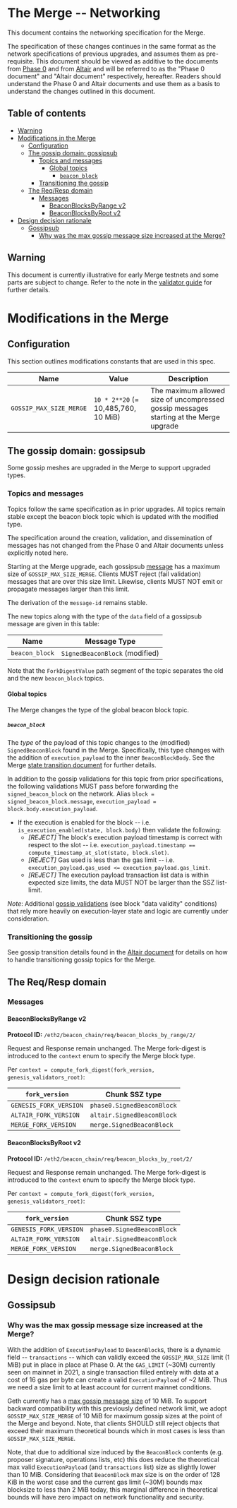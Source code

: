 # The Merge -- Networking

This document contains the networking specification for the Merge.

The specification of these changes continues in the same format as the network specifications of previous upgrades, and assumes them as pre-requisite. This document should be viewed as additive to the documents from [Phase 0](../phase0/p2p-interface.md) and from [Altair](../altair/p2p-interface.md)
and will be referred to as the "Phase 0 document" and "Altair document" respectively, hereafter.
Readers should understand the Phase 0 and Altair documents and use them as a basis to understand the changes outlined in this document.

## Table of contents

<!-- TOC -->
<!-- START doctoc generated TOC please keep comment here to allow auto update -->
<!-- DON'T EDIT THIS SECTION, INSTEAD RE-RUN doctoc TO UPDATE -->

  - [Warning](#warning)
- [Modifications in the Merge](#modifications-in-the-merge)
  - [Configuration](#configuration)
  - [The gossip domain: gossipsub](#the-gossip-domain-gossipsub)
    - [Topics and messages](#topics-and-messages)
      - [Global topics](#global-topics)
        - [`beacon_block`](#beacon_block)
    - [Transitioning the gossip](#transitioning-the-gossip)
  - [The Req/Resp domain](#the-reqresp-domain)
    - [Messages](#messages)
      - [BeaconBlocksByRange v2](#beaconblocksbyrange-v2)
      - [BeaconBlocksByRoot v2](#beaconblocksbyroot-v2)
- [Design decision rationale](#design-decision-rationale)
  - [Gossipsub](#gossipsub)
    - [Why was the max gossip message size increased at the Merge?](#why-was-the-max-gossip-message-size-increased-at-the-merge)

<!-- END doctoc generated TOC please keep comment here to allow auto update -->
<!-- /TOC -->

## Warning

This document is currently illustrative for early Merge testnets and some parts are subject to change.
Refer to the note in the [validator guide](./validator.md) for further details.

# Modifications in the Merge

## Configuration

This section outlines modifications constants that are used in this spec.

| Name | Value | Description |
|---|---|---|
| `GOSSIP_MAX_SIZE_MERGE` | `10 * 2**20` (= 10,485,760, 10 MiB) | The maximum allowed size of uncompressed gossip messages starting at the Merge upgrade |

## The gossip domain: gossipsub

Some gossip meshes are upgraded in the Merge to support upgraded types.

### Topics and messages

Topics follow the same specification as in prior upgrades.
All topics remain stable except the beacon block topic which is updated with the modified type.

The specification around the creation, validation, and dissemination of messages has not changed from the Phase 0 and Altair documents unless explicitly noted here.

Starting at the Merge upgrade, each gossipsub [message](https://github.com/libp2p/go-libp2p-pubsub/blob/master/pb/rpc.proto#L17-L24)
has a maximum size of `GOSSIP_MAX_SIZE_MERGE`.
Clients MUST reject (fail validation) messages that are over this size limit.
Likewise, clients MUST NOT emit or propagate messages larger than this limit.

The derivation of the `message-id` remains stable.

The new topics along with the type of the `data` field of a gossipsub message are given in this table:

| Name | Message Type |
| - | - |
| `beacon_block` | `SignedBeaconBlock` (modified) |

Note that the `ForkDigestValue` path segment of the topic separates the old and the new `beacon_block` topics.

#### Global topics

The Merge changes the type of the global beacon block topic.

##### `beacon_block`

The *type* of the payload of this topic changes to the (modified) `SignedBeaconBlock` found in the Merge.
Specifically, this type changes with the addition of `execution_payload` to the inner `BeaconBlockBody`.
See the Merge [state transition document](./beacon-chain.md#beaconblockbody) for further details.

In addition to the gossip validations for this topic from prior specifications,
the following validations MUST pass before forwarding the `signed_beacon_block` on the network.
Alias `block = signed_beacon_block.message`, `execution_payload = block.body.execution_payload`.
- If the execution is enabled for the block -- i.e. `is_execution_enabled(state, block.body)`
  then validate the following:
  - _[REJECT]_ The block's execution payload timestamp is correct with respect to the slot
    -- i.e. `execution_payload.timestamp == compute_timestamp_at_slot(state, block.slot)`.
  - _[REJECT]_ Gas used is less than the gas limit --
    i.e. `execution_payload.gas_used <= execution_payload.gas_limit`.
  - _[REJECT]_ The execution payload transaction list data is within expected size limits,
    the data MUST NOT be larger than the SSZ list-limit.

*Note*: Additional [gossip validations](https://github.com/ethereum/devp2p/blob/master/caps/eth.md#block-encoding-and-validity)
(see block "data validity" conditions) that rely more heavily on execution-layer state and logic are currently under consideration.

### Transitioning the gossip

See gossip transition details found in the [Altair document](../altair/p2p-interface.md#transitioning-the-gossip) for
details on how to handle transitioning gossip topics for the Merge.

## The Req/Resp domain

### Messages

#### BeaconBlocksByRange v2

**Protocol ID:** `/eth2/beacon_chain/req/beacon_blocks_by_range/2/`

Request and Response remain unchanged.
The Merge fork-digest is introduced to the `context` enum to specify the Merge block type.

Per `context = compute_fork_digest(fork_version, genesis_validators_root)`:

[0]: # (eth2spec: skip)

| `fork_version`           | Chunk SSZ type             |
| ------------------------ | -------------------------- |
| `GENESIS_FORK_VERSION`   | `phase0.SignedBeaconBlock` |
| `ALTAIR_FORK_VERSION`    | `altair.SignedBeaconBlock` |
| `MERGE_FORK_VERSION`     | `merge.SignedBeaconBlock`  |

#### BeaconBlocksByRoot v2

**Protocol ID:** `/eth2/beacon_chain/req/beacon_blocks_by_root/2/`

Request and Response remain unchanged.
The Merge fork-digest is introduced to the `context` enum to specify the Merge block type.

Per `context = compute_fork_digest(fork_version, genesis_validators_root)`:

[1]: # (eth2spec: skip)

| `fork_version`           | Chunk SSZ type             |
| ------------------------ | -------------------------- |
| `GENESIS_FORK_VERSION`   | `phase0.SignedBeaconBlock` |
| `ALTAIR_FORK_VERSION`    | `altair.SignedBeaconBlock` |
| `MERGE_FORK_VERSION`     | `merge.SignedBeaconBlock`  |

# Design decision rationale

## Gossipsub

### Why was the max gossip message size increased at the Merge?

With the addition of `ExecutionPayload` to `BeaconBlock`s, there is a dynamic
field -- `transactions` -- which can validly exceed the `GOSSIP_MAX_SIZE` limit (1 MiB) put in place in
place at Phase 0. At the `GAS_LIMIT` (~30M) currently seen on mainnet in 2021, a single transaction
filled entirely with data at a cost of 16 gas per byte can create a valid
`ExecutionPayload` of ~2 MiB. Thus we need a size limit to at least account for
current mainnet conditions.

Geth currently has a [max gossip message size](https://github.com/ethereum/go-ethereum/blob/3ce9f6d96f38712f5d6756e97b59ccc20cc403b3/eth/protocols/eth/protocol.go#L49) of 10 MiB.
To support backward compatibility with this previously defined network limit,
we adopt `GOSSIP_MAX_SIZE_MERGE` of 10 MiB for maximum gossip sizes at the
point of the Merge and beyond. Note, that clients SHOULD still reject objects
that exceed their maximum theoretical bounds which in most cases is less than `GOSSIP_MAX_SIZE_MERGE`.

Note, that due to additional size induced by the `BeaconBlock` contents (e.g.
proposer signature, operations lists, etc) this does reduce the
theoretical max valid `ExecutionPayload` (and `transactions` list) size as
slightly lower than 10 MiB. Considering that `BeaconBlock` max size is on the
order of 128 KiB in the worst case and the current gas limit (~30M) bounds max blocksize to less
than 2 MiB today, this marginal difference in theoretical bounds will have zero
impact on network functionality and security.
